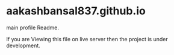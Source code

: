 # aakashbansal837.github.io

main profile Readme.

If you are Viewing this file on live server then the project is under development.
